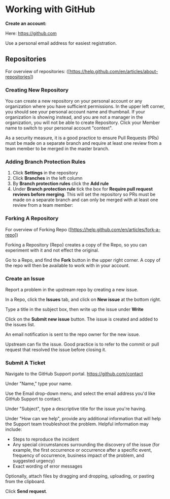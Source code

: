 # Working with GitHub
**Create an account:**

Here: https://github.com

Use a personal email address for easiest registration.

## Repositories ##

For overview of repositories: ([https://help.github.com/en/articles/about-repositories])

### Creating New Repository ###

You can create a new repository on your personal account or any organization where you have sufficient permissions. In the upper left corner, you should see your personal account name and thumbnail. If your organization is showing instead, and you are not a manager in the organization, you will not be able to create Repository. Click your Member name to switch to your personal account "context".

As a security measure, it is a good practice to ensure Pull Requests (PRs) must be made on a separate branch and require at least one review from a team member to be merged in the master branch.

### Adding Branch Protection Rules ###

1. Click **Settings** in the repository
2. Click **Branches** in the left column
3. By **Branch protection rules** click the **Add rule**
4. Under **Branch protection rule** tick the box for **Require pull request reviews before merging**. This will set the repository so PRs must be made on a separate branch and can only be merged with at least one review from a team member:

### Forking A Repository ###

For overview of Forking Repo ([https://help.github.com/en/articles/fork-a-repo])

Forking a Repository (Repo) creates a copy of the Repo, so you can experiment with it and not effect the original.

Go to a Repo, and find the **Fork** button in the upper right corner. A copy of the repo will then be available to work with in your account. 

### Create an Issue ###

Report a problem in the upstream repo by creating a new issue.

In a Repo, click the **Issues** tab, and click on **New issue** at the bottom right.

Type a title in the subject box, then write up the issue under **Write**

Click on the **Submit new issue** button. The issue is created and added to the issues list.

An email notification is sent to the repo owner for the new issue.

Upstream can fix the issue. Good practice is to refer to the commit or pull request that resolved the issue before closing it.

### Submit A Ticket ###

Navigate to the GitHub Support portal. https://github.com/contact

Under "Name," type your name. 

Use the Email drop-down menu, and select the email address you'd like GitHub Support to contact.

Under "Subject", type a descriptive title for the issue you're having.

Under "How can we help", provide any additional information that will help the Support team troubleshoot the problem. Helpful information may include:

* Steps to reproduce the incident
* Any special circumstances surrounding the discovery of the issue (for example, the first occurrence or occurrence after a specific event, frequency of occurrence, business impact of the problem, and suggested urgency)
* Exact wording of error messages

Optionally, attach files by dragging and dropping, uploading, or pasting from the clipboard.

Click **Send request**.
